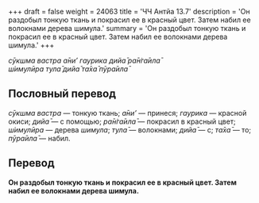 +++
draft = false
weight = 24063
title = 'ЧЧ Антйа 13.7'
description = 'Он раздобыл тонкую ткань и покрасил ее в красный цвет. Затем набил ее волокнами дерева шимула.'
summary = 'Он раздобыл тонкую ткань и покрасил ее в красный цвет. Затем набил ее волокнами дерева шимула.'
+++

_сӯкшма вастра а̄ни’ гаурика дийа̄ ра̄н̇га̄ила̄  
ш́имулӣра тула̄ дийа̄ та̄ха̄ пӯра̄ила̄_

## Пословный перевод

_сӯкшма_ _вастра_ — тонкую ткань; _а̄ни’_ — принеся; _гаурика_ — красной окиси; _дийа̄_ — с помощью; _ра̄н̇га̄ила̄_ — покрасил в красный цвет; _ш́имулӣра_ — дерева _шимула_; _тула̄_ — волокнами; _дийа̄_ — с; _та̄ха̄_ — то; _пӯра̄ила̄_ — набил.

## Перевод

**Он раздобыл тонкую ткань и покрасил ее в красный цвет. Затем набил ее волокнами дерева шимула.**
